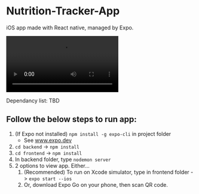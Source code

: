 # Nutrition-Tracker-App
iOS app made with React native, managed by Expo.

![Demo](https://user-images.githubusercontent.com/29593134/132616352-243ab3f0-3a83-4db0-a29d-956b5616c8d7.mp4)

Dependancy list: TBD

## Follow the below steps to run app:
  1. (If Expo not installed) `npm install -g expo-cli` in project folder
      - See www.expo.dev
  3. `cd backend` -> `npm install`
  4. `cd frontend` -> `npm install`
  5. In backend folder, type `nodemon server`
  6. 2 options to view app. Either...
      1. (Recommended) To run on Xcode simulator,  type in frontend folder -> `expo start --ios`
      2. Or, download Expo Go on your phone, then scan QR code. 


